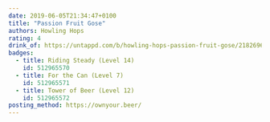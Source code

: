 ```yaml
---
date: 2019-06-05T21:34:47+0100
title: "Passion Fruit Gose"
authors: Howling Hops
rating: 4
drink_of: https://untappd.com/b/howling-hops-passion-fruit-gose/2182696
badges:
  - title: Riding Steady (Level 14)
    id: 512965570
  - title: For the Can (Level 7)
    id: 512965571
  - title: Tower of Beer (Level 12)
    id: 512965572
posting_method: https://ownyour.beer/
---
```

